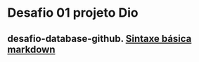 # Desafio 01 projeto Dio
## desafio-database-github. [Sintaxe básica markdown](https://www.markdownguide.org/basic-syntax/)

